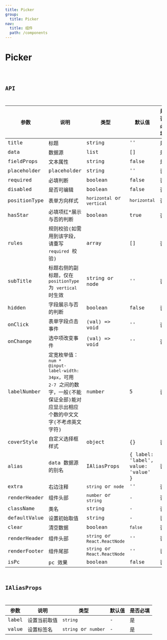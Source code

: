 ```yaml
---
title: Picker
group:
  title: Picker
nav:
  title: 组件
  path: /components
---
```


# Picker

<code src="./demo/index.tsx" />

## API

| 参数         | 说明                                                                                                                                  | 类型                          | 默认值                             | 是否必填 |
| ------------ | ------------------------------------------------------------------------------------------------------------------------------------- | ----------------------------- | ---------------------------------- | -------- |
| title        | 标题                                                                                                                                  | string                        | ''                                 | 是       |
| data         | 数据源                                                                                                                                | list                          | []                                 | 是       |
| fieldProps   | 文本属性                                                                                                                              | string                        | false                              | 是       |
| placeholder  | placeholder                                                                                                                           | string                        | ''                                 | 否       |
| required     | 必填判断                                                                                                                              | boolean                       | false                              | 否       |
| disabled     | 是否可编辑                                                                                                                            | boolean                       | false                              | 否       |
| positionType | 表单方向样式                                                                                                                          | `horizontal` or `vertical`    | `horizontal`                       | 否       |
| hasStar      | 必填项红\*展示与否的判断                                                                                                              | boolean                       | true                               | 否       |
| rules        | 规则校验(如需用到该字段，请重写 `required` 校验)                                                                                      | array                         | []                                 | 否       |
| subTitle     | 标题右侧的副标题，仅在 `positionType` 为 `vertical` 时生效                                                                            | string or node                | ''                                 | 否       |
| hidden       | 字段展示与否的判断                                                                                                                    | boolean                       | false                              | 否       |
| onClick      | 表单字段点击事件                                                                                                                      | (val) => void                 | ''                                 | 否       |
| onChange     | 选中项改变事件                                                                                                                        | (val) => void                 | ''                                 | 否       |
| labelNumber  | 定宽枚举值：`num * @input-label-width: 34px`，可用 `2-7` 之间的数字，一般(不能保证全部)能对应显示出相应个数的中文文字(不考虑英文字符) | number                        | 5                                  | 否       |
| coverStyle   | 自定义选择框样式                                                                                                                      | object                        | {}                                 | 否       |
| alias        | data 数据源的别名                                                                                                                     | IAliasProps                   | { label: 'label', value: 'value' } | 否       |
| extra        | 右边注释                                                                                                                              | `string` or `node`            | ''                                 | 否       |
| renderHeader | 组件头部                                                                                                                              | `number` or `string`          | -                                  | 否       |
| className    | 类名                                                                                                                                  | string                        | -                                  | 否       |
| defaultValue | 设置初始取值                                                                                                                          | string                        | -                                  | 否       |
| clear        | 清空数据                                                                                                                              | boolean                       | `false`                            | 否       |
| renderHeader | 组件头部                                                                                                                              | `string` or `React.ReactNode` | ''                                 | 否       |
| renderFooter | 组件尾部                                                                                                                              | `string` or `React.ReactNode` | ''                                 | 否       |
| isPc         | pc 效果                                                                                                                               | boolean                       | false                              | 否       |

## IAliasProps

| 参数  | 说明         | 类型                 | 默认值 | 是否必填 |
| ----- | ------------ | -------------------- | ------ | -------- |
| label | 设置当前取值 | `string`             | -      | 是       |
| value | 设置标签名   | `string` or `number` | -      | 是       |
